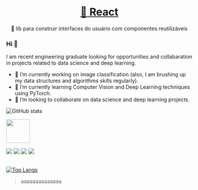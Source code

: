<h1 align="center">
    <a href="https://pt-br.reactjs.org/">🔗 React</a>
</h1>
<p align="center">🚀 lib para construir interfaces do usuário com componentes reutilizáveis</p>



### Hi 👋
I am recent engineering graduate looking for opportunities and collabaration in projects related to data science and deep learning.
- 🔭 I’m currently working on image classification (also, I am brushing up my data structures and algorithms skills regularly).
- 🌱 I’m currently learning Computer Vision and Deep Learning techniques using PyTorch.
- 🤝 I’m looking to collaborate on data science and deep learning projects. 

![GitHub stats](https://github-readme-stats.vercel.app/api?username=Withene&show_icons=true) 

<img src="https://www.shareicon.net/data/512x512/2015/09/11/99371_javascript_512x512.png" width="64" height="64">

 [<img src="https://img.shields.io/badge/medium-%2312100E.svg?&style=for-the-badge&logo=medium&logoColor=white" />](https://medium.com/USERNAME)  [<img src="https://img.shields.io/badge/linkedin-%230077B5.svg?&style=for-the-badge&logo=linkedin&logoColor=white" />](https://www.linkedin.com/in/USERNAME/) [<img src = "https://img.shields.io/badge/instagram-%23E4405F.svg?&style=for-the-badge&logo=instagram&logoColor=white">](https://www.instagram.com/USERNAME/) [<img src = "https://img.shields.io/badge/facebook-%231877F2.svg?&style=for-the-badge&logo=facebook&logoColor=white">](https://www.facebook.com/USERNAME)


<br>[![Top Langs](https://github-readme-stats.vercel.app/api/top-langs/?username=Withene)](https://github.com/anuraghazra/github-readme-stats)
<blockquote> aaaaaaaaaaaaaa<blockquote>
